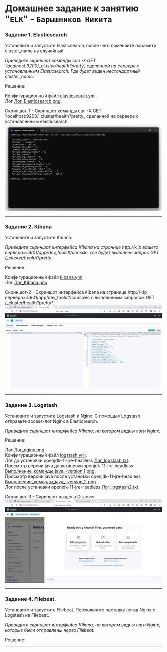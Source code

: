 # Домашнее задание к занятию "`ELK`" - `Барышников Никита`


### Задание 1. Elasticsearch 

Установите и запустите Elasticsearch, после чего поменяйте параметр cluster_name на случайный. 

*Приведите скриншот команды curl -X GET 'localhost:9200/_cluster/health?pretty', сделанной на сервере с установленным Elasticsearch. Где будет виден нестандартный cluster_name*.

Решение:

Конфигурационный файл [elasticsearch.yml](./config/11.3/elasticsearch.yml).  
Лог [Лог_Elasticsearch.png](./img/11-03/Логи/Лог_Elasticsearch.png).

Скриншот-1 - Скриншот команды curl -X GET 'localhost:9200/_cluster/health?pretty', сделанной на сервере с установленным elasticsearch.
![Скриншот-1](https://github.com/BaryshnikovNV/Databases-and-information-security/blob/main/img/11-03/11.3.1_Скриншот_команды,_сделанной_на_сервере_с_установленным_elasticsearch.png)

---

### Задание 2. Kibana

Установите и запустите Kibana.

*Приведите скриншот интерфейса Kibana на странице http://<ip вашего сервера>:5601/app/dev_tools#/console, где будет выполнен запрос GET /_cluster/health?pretty*.

Решение:

Конфигурационный файл [kibana.yml](./config/11.3/kibana.yml).  
Лог [Лог_Kibana.png](./img/11-03/Логи/Лог_Kibana.png).

Скриншот-2 - Скриншот интерфейса Kibana на странице http://<ip сервера>:5601/app/dev_tools#/consoleс c выполненым запросом GET /_cluster/health?pretty*.
![Скриншот-2](https://github.com/BaryshnikovNV/Databases-and-information-security/blob/main/img/11-03/11.3.2_Скриншот_интерфейса_Kibana_с_выполненым_запросом.png)

---

### Задание 3. Logstash

Установите и запустите Logstash и Nginx. С помощью Logstash отправьте access-лог Nginx в Elasticsearch. 

*Приведите скриншот интерфейса Kibana, на котором видны логи Nginx.*

Решение:

Лог [Лог_nginx.png](./img/11-03/Логи/Лог_nginx.png).  
Конфигурационный файл [logstash.yml](./config/11.3/logstash.yml).  
Лог до установки openjdk-11-jre-headless [Лог_logstash.txt](./img/11-03/Логи/Лог_logstash.txt).  
Просмотр версии java до установки openjdk-11-jre-headless [Выполнение_команды_java_-version_1.png](./img/11-03/Логи/Выполнение_команды_java_-version_1.png).  
Просмотр версии java после установки openjdk-11-jre-headless [Выполнение_команды_java_-version_2.png](./img/11-03/Логи/Выполнение_команды_java_-version_2.png).  
Лог после установки openjdk-11-jre-headless [Лог_logstash2.txt](./img/11-03/Логи/Лог_logstash2.txt).

Скриншот-3 - Скриншот раздела Discover.
![Скриншот-3](https://github.com/BaryshnikovNV/Databases-and-information-security/blob/main/img/11-03/11.3.3_Скриншот_раздела_Discover.png)

---

### Задание 4. Filebeat. 

Установите и запустите Filebeat. Переключите поставку логов Nginx с Logstash на Filebeat. 

*Приведите скриншот интерфейса Kibana, на котором видны логи Nginx, которые были отправлены через Filebeat.*

Решение:



---
